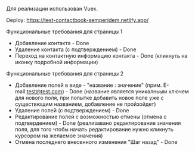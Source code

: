 Для реализации использован Vuex.

Deploy: https://test-contactbook-semperidem.netlify.app/

Функциональные требования для страницы 1
   - Добавление контакта - Done
   - Удаление контакта (с подтверждением) - Done
   - Переход на контактную информацию контакта - Done (кликнуть на иконку подробной информации)


Функциональные требования для страницы 2
   - Добавление полей в виде - "название : значение" (прим. E-mail:test@test.com) - Done (название является уникалньым ключем для нового поля, при попытке добавить новое поле уже с существющим названием, добавление не пройзойдет)
   - Удаление полей (с подтверждением) - Done
   - Редактирование полей с возможностью отмены (отмена с подтвердением) - Done (реализавано редактирование значения поля, для того чтобы начать редактирование нужно кликнуть курсором на желаемое значения)
   - Отмена последнего внесенного изменения "Шаг назад" - Done
